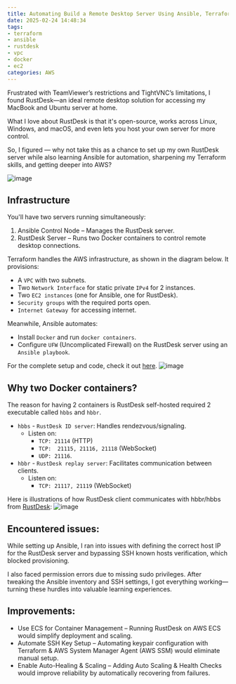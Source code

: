 ```yaml
---
title: Automating Build a Remote Desktop Server Using Ansible, Terraform, and RustDesk
date: 2025-02-24 14:48:34
tags:
- terraform
- ansible
- rustdesk
- vpc
- docker
- ec2
categories: AWS
---
```


Frustrated with TeamViewer’s restrictions and TightVNC’s limitations, I found RustDesk—an ideal remote desktop solution for accessing my MacBook and Ubuntu server at home.

What I love about RustDesk is that it's open-source, works across Linux, Windows, and macOS, and even lets you host your own server for more control.

So, I figured — why not take this as a chance to set up my own RustDesk server while also learning Ansible for automation, sharpening my Terraform skills, and getting deeper into AWS?

![image](https://s3.us-east-1.amazonaws.com/blog.khoah.net/media/remote-desktop/rm-cover.png)

## Infrastructure

You'll have two servers running simultaneously:

1. Ansible Control Node – Manages the RustDesk server.
2. RustDesk Server – Runs two Docker containers to control remote desktop connections.

Terraform handles the AWS infrastructure, as shown in the diagram below. It provisions:

- A `VPC` with two subnets.
- Two `Network Interface` for static private `IPv4` for 2 instances.
- Two `EC2 instances` (one for Ansible, one for RustDesk).
- `Security groups` with the required ports open.
- `Internet Gateway `for accessing internet.

Meanwhile, Ansible automates:
- Install `Docker` and run `docker containers`.
- Configure `UFW` (Uncomplicated Firewall) on the RustDesk server using an `Ansible playbook`.

For the complete setup and code, check it out [here](https://github.com/ehoang0106/rustdesk).
![image](https://s3.us-east-1.amazonaws.com/blog.khoah.net/media/remote-desktop/flow.png)



## Why two Docker containers?

The reason for having 2 containers is RustDesk self-hosted required 2 executable called `hbbs` and `hbbr`.

- `hbbs` - `RustDesk ID server`: Handles rendezvous/signaling.
  - Listen on: 
    - `TCP: 21114` (HTTP)
    -  `TCP:  21115, 21116, 21118` (WebSocket)
    - `UDP: 21116`.
- `hbbr` - `RustDesk replay server`: Facilitates communication between clients.
  - Listen on:
    - `TCP: 21117, 21119` (WebSocket)

Here is illustrations of how RustDesk client communicates with hbbr/hbbs from [RustDesk](https://github.com/rustdesk/rustdesk/wiki/How-does-RustDesk-work%3F):
![image](https://s3.us-east-1.amazonaws.com/blog.khoah.net/media/remote-desktop/hbbs-hbbr.png)

## Encountered issues:
While setting up Ansible, I ran into issues with defining the correct host IP for the RustDesk server and bypassing SSH known hosts verification, which blocked provisioning. 

I also faced permission errors due to missing sudo privileges. After tweaking the Ansible inventory and SSH settings, I got everything working—turning these hurdles into valuable learning experiences.


## Improvements:
- Use ECS for Container Management – Running RustDesk on AWS ECS would simplify deployment and scaling.
- Automate SSH Key Setup – Automating keypair configuration with Terraform & AWS System Manager Agent (AWS SSM) would eliminate manual setup.
- Enable Auto-Healing & Scaling – Adding Auto Scaling & Health Checks would improve reliability by automatically recovering from failures.








